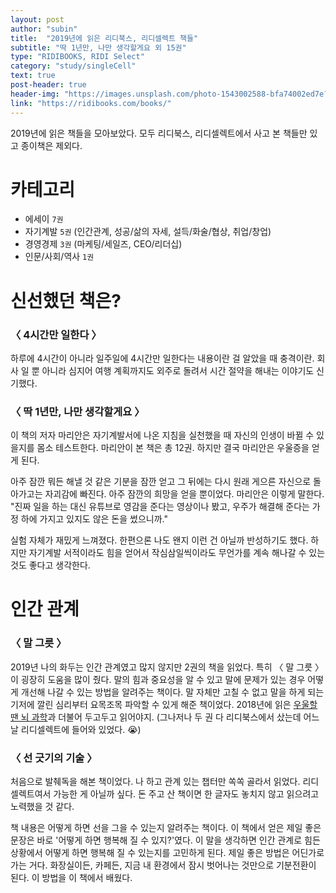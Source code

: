 ```yaml
---
layout: post
author: "subin"
title:  "2019년에 읽은 리디북스, 리디셀렉트 책들"
subtitle: "딱 1년만, 나만 생각할게요 외 15권"
type: "RIDIBOOKS, RIDI Select"
category: "study/singleCell"
text: true
post-header: true
header-img: "https://images.unsplash.com/photo-1543002588-bfa74002ed7e?ixlib=rb-1.2.1&ixid=eyJhcHBfaWQiOjEyMDd9&auto=format&fit=crop&w=2730&q=80"
link: "https://ridibooks.com/books/"
---
```


2019년에 읽은 책들을 모아보았다. 모두 리디북스, 리디셀렉트에서 사고 본 책들만 있고 종이책은 제외다.

# 카테고리
- 에세이 `7권`
- 자기계발 `5권` (인간관계, 성공/삶의 자세, 설득/화술/협상, 취업/창업)
- 경영경제 `3권` (마케팅/세일즈, CEO/리더십)
- 인문/사회/역사 `1권`

# 신선했던 책은?
### 〈 4시간만 일한다 〉
하루에 4시간이 아니라 일주일에 4시간만 일한다는 내용이란 걸 알았을 때 충격이란. 회사 일 뿐 아니라 심지어 여행 계획까지도 외주로 돌려서 시간 절약을 해내는 이야기도 신기했다.
### 〈 딱 1년만, 나만 생각할게요 〉
이 책의 저자 마리안은 자기계발서에 나온 지침을 실천했을 때 자신의 인생이 바뀔 수 있을지를 몸소 테스트한다. 마리안이 본 책은 총 12권. 하지만 결국 마리안은 우울증을 얻게 된다.

아주 잠깐 뭐든 해낼 것 같은 기분을 잠깐 얻고 그 뒤에는 다시 원래 게으른 자신으로 돌아가고는 자괴감에 빠진다. 아주 잠깐의 희망을 얻을 뿐이었다. 마리안은 이렇게 말한다. "진짜 일을 하는 대신 유튜브로 영감을 준다는 영상이나 봤고, 우주가 해결해 준다는 가정 하에 가지고 있지도 않은 돈을 썼으니까."

실험 자체가 재밌게 느껴졌다. 한편으론 나도 왠지 이런 건 아닐까 반성하기도 했다. 하지만 자기계발 서적이라도 힘을 얻어서 작심삼일씩이라도 무언가를 계속 해나갈 수 있는 것도 좋다고 생각한다.

# 인간 관계

### 〈 말 그릇 〉

2019년 나의 화두는 인간 관계였고 많지 않지만 2권의 책을 읽었다. 특히 〈 말 그릇 〉 이 굉장히 도움을 많이 줬다. 말의 힘과 중요성을 알 수 있고 말에 문제가 있는 경우 어떻게 개선해 나갈 수 있는 방법을 알려주는 책이다. 말 자체만 고칠 수 없고 말을 하게 되는 기저에 깔린 심리부터 요목조목 파악할 수 있게 해준 책이었다. 2018년에 읽은 [우울할 땐 뇌 과학](https://ridibooks.com/books/2189000124)과 더불어 두고두고 읽어야지. (그나저나 두 권 다 리디북스에서 샀는데 어느 날 리디셀렉트에 들어와 있었다. 😭)

### 〈 선 긋기의 기술 〉

처음으로 발췌독을 해본 책이었다. 나 하고 관계 있는 챕터만 쏙쏙 골라서 읽었다. 리디셀렉트여서 가능한 게 아닐까 싶다. 돈 주고 산 책이면 한 글자도 놓치지 않고 읽으려고 노력했을 것 같다.

책 내용은 어떻게 하면 선을 그을 수 있는지 알려주는 책이다. 이 책에서 얻은 제일 좋은 문장은 바로 '어떻게 하면 행복해 질 수 있지?'였다. 이 말을 생각하면 인간 관계로 힘든 상황에서 어떻게 하면 행복해 질 수 있는지를 고민하게 된다. 제일 좋은 방법은 어딘가로 가는 거다. 화장실이든, 카페든, 지금 내 환경에서 잠시 벗어나는 것만으로 기분전환이 된다. 이 방법을 이 책에서 배웠다.



<br><br><br>